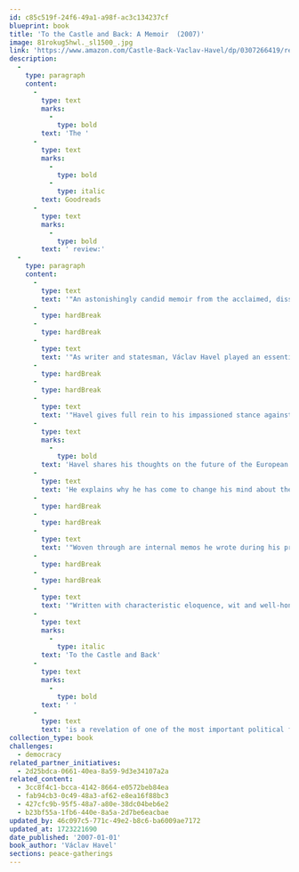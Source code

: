 ```yaml
---
id: c85c519f-24f6-49a1-a98f-ac3c134237cf
blueprint: book
title: 'To the Castle and Back: A Memoir  (2007)'
image: 81rokug5hwl._sl1500_.jpg
link: 'https://www.amazon.com/Castle-Back-Vaclav-Havel/dp/0307266419/ref=sr_1_1?crid=17M70ND02BBO5&dib=eyJ2IjoiMSJ9.FSMung8OiN98rx9TKt4pTslPX11SGMYEBshmjyXBMIlzPrJiwkQxgS6Wib1MvkkIEDNaL70R7FpqmvVpTgsM7fGyXOyFWKN5k0fAnJLlBP6IOEncYHIxfgXljv3N_AsX8V-WCNuxJeCSSEadvX-IY6DwLS9GQfL0KOlOv3SqPr0wMxg3eKnJ__0KBlXWRnji5edNTuzUZZJ9VxF5vLZcgTt9LwxgZ0ovFpwXGC143fU.6PgGCaiAc3o1AKpVrNy0lhHOmbQ897K7YgArGyXz4fo&dib_tag=se&keywords=to+the+castle+and+back&qid=1710631908&s=books&sprefix=to+the+castle+and+back%2Cstripbooks%2C145&sr=1-1'
description:
  -
    type: paragraph
    content:
      -
        type: text
        marks:
          -
            type: bold
        text: 'The '
      -
        type: text
        marks:
          -
            type: bold
          -
            type: italic
        text: Goodreads
      -
        type: text
        marks:
          -
            type: bold
        text: ' review:'
  -
    type: paragraph
    content:
      -
        type: text
        text: '"An astonishingly candid memoir from the acclaimed, dissident playwright elected President after the dramatic Czechoslovakian Velvet Revolution — one of the most respected political figures of our time.'
      -
        type: hardBreak
      -
        type: hardBreak
      -
        type: text
        text: '"As writer and statesman, Václav Havel played an essential part in the profound changes that occurred in Central Europe in the last decades of the twentieth century. In this most intimate memoir, he writes about his transition from outspoken dissident and political prisoner to a player on the international stage in 1989 as newly elected president of Czechoslovakia after the ousting of the Soviet Union, and, in l993, as president of the newly formed Czech Republic.'
      -
        type: hardBreak
      -
        type: hardBreak
      -
        type: text
        text: '"Havel gives full rein to his impassioned stance against the devastation wrought by communism, but the scope of his concern in this engrossing memoir extends far beyond the circumstances he faced in his own country. The book is full of anecdotes of his interactions with world figures: offering a peace pipe to Mikhail Gorbachev, meditating with the Dali Lama, confessing to Pope John Paul II and partying with Bill and Hilary Clinton. '
      -
        type: text
        marks:
          -
            type: bold
        text: 'Havel shares his thoughts on the future of the European Union and the role of national identity in today’s world. '
      -
        type: text
        text: 'He explains why he has come to change his mind about the war in Iraq, and he discusses the political and personal reverberations he faces because of his initial support of the invasion. He writes with equal intelligence and candour about subjects as diverse as the arrogance of western power politics, the death of his first wife and his own battle with lung cancer.'
      -
        type: hardBreak
      -
        type: hardBreak
      -
        type: text
        text: '"Woven through are internal memos he wrote during his presidency that take us behind the scenes of the Prague Castle – the government’s seat of power – showing the internal workings of the office and revealing Havel’s mission to act as his country’s conscience, and even, at times, its chief social convenor. '
      -
        type: hardBreak
      -
        type: hardBreak
      -
        type: text
        text: '"Written with characteristic eloquence, wit and well-honed irony combined with an unfailing sense of wonder at the course his life has taken, '
      -
        type: text
        marks:
          -
            type: italic
        text: 'To the Castle and Back'
      -
        type: text
        marks:
          -
            type: bold
        text: ' '
      -
        type: text
        text: 'is a revelation of one of the most important political figures of our time."'
collection_type: book
challenges:
  - democracy
related_partner_initiatives:
  - 2d25bdca-0661-40ea-8a59-9d3e34107a2a
related_content:
  - 3cc8f4c1-bcca-4142-8664-e0572beb84ea
  - fab94cb3-0c49-48a3-af62-e8ea16f88bc3
  - 427cfc9b-95f5-48a7-a80e-38dc04beb6e2
  - b23bf55a-1fb6-440e-8a5a-2d7be6eacbae
updated_by: 46c097c5-771c-49e2-b8c6-ba6009ae7172
updated_at: 1723221690
date_published: '2007-01-01'
book_author: 'Václav Havel'
sections: peace-gatherings
---
```

